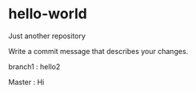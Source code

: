 # hello-world
Just another repository

Write a commit message that describes your changes.


branch1 : hello2

Master : Hi
